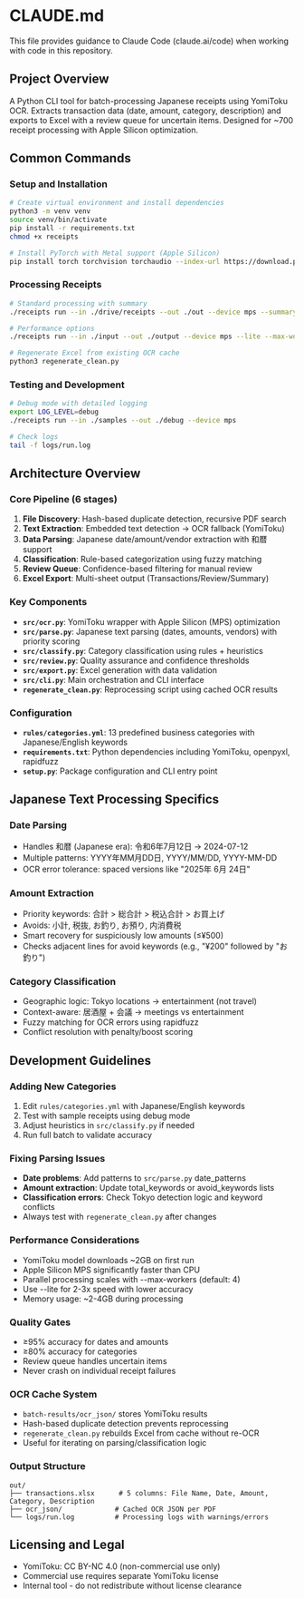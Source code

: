 # CLAUDE.md

This file provides guidance to Claude Code (claude.ai/code) when working with code in this repository.

## Project Overview

A Python CLI tool for batch-processing Japanese receipts using YomiToku OCR. Extracts transaction data (date, amount, category, description) and exports to Excel with a review queue for uncertain items. Designed for ~700 receipt processing with Apple Silicon optimization.

## Common Commands

### Setup and Installation
```bash
# Create virtual environment and install dependencies
python3 -m venv venv
source venv/bin/activate
pip install -r requirements.txt
chmod +x receipts

# Install PyTorch with Metal support (Apple Silicon)
pip install torch torchvision torchaudio --index-url https://download.pytorch.org/whl/cpu
```

### Processing Receipts
```bash
# Standard processing with summary
./receipts run --in ./drive/receipts --out ./out --device mps --summary

# Performance options
./receipts run --in ./input --out ./output --device mps --lite --max-workers 8

# Regenerate Excel from existing OCR cache
python3 regenerate_clean.py
```

### Testing and Development
```bash
# Debug mode with detailed logging
export LOG_LEVEL=debug
./receipts run --in ./samples --out ./debug --device mps

# Check logs
tail -f logs/run.log
```

## Architecture Overview

### Core Pipeline (6 stages)
1. **File Discovery**: Hash-based duplicate detection, recursive PDF search
2. **Text Extraction**: Embedded text detection → OCR fallback (YomiToku)  
3. **Data Parsing**: Japanese date/amount/vendor extraction with 和暦 support
4. **Classification**: Rule-based categorization using fuzzy matching
5. **Review Queue**: Confidence-based filtering for manual review
6. **Excel Export**: Multi-sheet output (Transactions/Review/Summary)

### Key Components
- **`src/ocr.py`**: YomiToku wrapper with Apple Silicon (MPS) optimization
- **`src/parse.py`**: Japanese text parsing (dates, amounts, vendors) with priority scoring
- **`src/classify.py`**: Category classification using rules + heuristics 
- **`src/review.py`**: Quality assurance and confidence thresholds
- **`src/export.py`**: Excel generation with data validation
- **`src/cli.py`**: Main orchestration and CLI interface
- **`regenerate_clean.py`**: Reprocessing script using cached OCR results

### Configuration
- **`rules/categories.yml`**: 13 predefined business categories with Japanese/English keywords
- **`requirements.txt`**: Python dependencies including YomiToku, openpyxl, rapidfuzz
- **`setup.py`**: Package configuration and CLI entry point

## Japanese Text Processing Specifics

### Date Parsing
- Handles 和暦 (Japanese era): 令和6年7月12日 → 2024-07-12
- Multiple patterns: YYYY年MM月DD日, YYYY/MM/DD, YYYY-MM-DD
- OCR error tolerance: spaced versions like "2025年 6月 24日"

### Amount Extraction  
- Priority keywords: 合計 > 総合計 > 税込合計 > お買上げ
- Avoids: 小計, 税抜, お釣り, お預り, 内消費税
- Smart recovery for suspiciously low amounts (≤¥500)
- Checks adjacent lines for avoid keywords (e.g., "¥200" followed by "お釣り")

### Category Classification
- Geographic logic: Tokyo locations → entertainment (not travel)
- Context-aware: 居酒屋 + 会議 → meetings vs entertainment
- Fuzzy matching for OCR errors using rapidfuzz
- Conflict resolution with penalty/boost scoring

## Development Guidelines

### Adding New Categories
1. Edit `rules/categories.yml` with Japanese/English keywords
2. Test with sample receipts using debug mode
3. Adjust heuristics in `src/classify.py` if needed
4. Run full batch to validate accuracy

### Fixing Parsing Issues
- **Date problems**: Add patterns to `src/parse.py` date_patterns
- **Amount extraction**: Update total_keywords or avoid_keywords lists
- **Classification errors**: Check Tokyo detection logic and keyword conflicts
- Always test with `regenerate_clean.py` after changes

### Performance Considerations
- YomiToku model downloads ~2GB on first run
- Apple Silicon MPS significantly faster than CPU
- Parallel processing scales with --max-workers (default: 4)
- Use --lite for 2-3x speed with lower accuracy
- Memory usage: ~2-4GB during processing

### Quality Gates
- ≥95% accuracy for dates and amounts
- ≥80% accuracy for categories  
- Review queue handles uncertain items
- Never crash on individual receipt failures

### OCR Cache System
- `batch-results/ocr_json/` stores YomiToku results
- Hash-based duplicate detection prevents reprocessing
- `regenerate_clean.py` rebuilds Excel from cache without re-OCR
- Useful for iterating on parsing/classification logic

### Output Structure
```
out/
├── transactions.xlsx      # 5 columns: File Name, Date, Amount, Category, Description
├── ocr_json/             # Cached OCR JSON per PDF
└── logs/run.log          # Processing logs with warnings/errors
```

## Licensing and Legal
- YomiToku: CC BY-NC 4.0 (non-commercial use only)
- Commercial use requires separate YomiToku license
- Internal tool - do not redistribute without license clearance